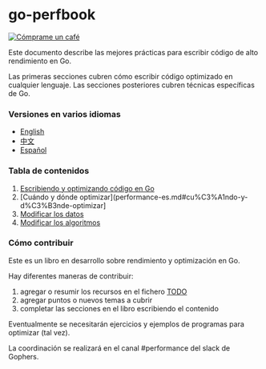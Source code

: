 # go-perfbook

[![Cómprame un café](https://www.buymeacoffee.com/assets/img/custom_images/orange_img.png)](https://www.buymeacoffee.com/dgryski)

Este documento describe las mejores prácticas para escribir código de alto rendimiento en Go.

Las primeras secciones cubren cómo escribir código optimizado en cualquier lenguaje.
Las secciones posteriores cubren técnicas específicas de Go.

### Versiones en varios idiomas

* [English](README.md)
* [中文](performance-zh.md)
* [Español](README-es.md)

### Tabla de contenidos

1. [Escribiendo y optimizando código en Go](performance-es.md#escribir-y-optimizar-codigo-en-go)
1. [Cuándo y dónde optimizar](performance-es.md#cu%C3%A1ndo-y-d%C3%B3nde-optimizar]
1. [Modificar los datos](performance-es.md#modificar-los-datos)
1. [Modificar los algoritmos](performance-es.md#modificar-los-algoritmos)

### Cómo contribuir

Este es un libro en desarrollo sobre rendimiento y optimización en Go.

Hay diferentes maneras de contribuir:

   1) agregar o resumir los recursos en el fichero [TODO](TODO)
   2) agregar puntos o nuevos temas a cubrir
   3) completar las secciones en el libro escribiendo el contenido

Eventualmente se necesitarán ejercicios y ejemplos de programas para optimizar (tal vez).

La coordinación se realizará en el canal #performance del slack de Gophers.

